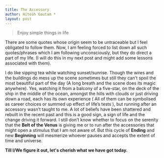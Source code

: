 ```yaml
---
title: The Accessory
author: Hitesh Gautam *
layout: post
---
```


>Enjoy simple things in life

There are some quotes whose origin seem to be untraceable but I feel obligated to follow them. Now, I am feeling forced to list down all such quotes/phrases which I am following unconsciously, but they do direct a part of my life. (I will do this in my next post and might add some lessons associated with them).

I do like sipping tea while watching sunset/sunrise. Though the wires and the buildings do mess up the scene sometimes but still they can't spoil the most beautiful part of the day (A long breath and the scene does its magic anywhere).
Yes, watching it from a balcony of a five-star, on the deck of the ship in the middle of the ocean, amongst the hills with clouds or just driving down a road, each has its own experience ( All of them can be symbolised as career choices or summed up effect of life’s tests ), but running after an accessory wasn’t taught to me.
A lot of beliefs have been shattered and rebuilt in the recent past and this is a good sign, a sign of life and the change driving it forward. I still don’t know whether to focus on the serenity that the **Belt of the Venus** is giving me or to run after the accessories that might open a stimulus that I am not aware of. 
But this cycle of **Ending** and new **Beginning** will mesmerize whoever pauses and accepts the extent of time and universe.

**Till I/We figure it out, let's cherish what we have got today.**
